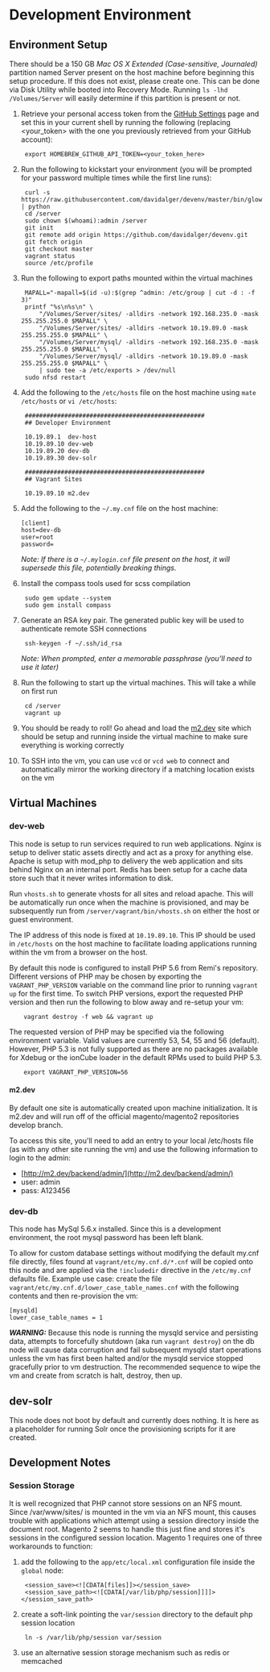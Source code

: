 # Development Environment

## Environment Setup
There should be a 150 GB *Mac OS X Extended (Case-sensitive, Journaled)* partition named Server present on the host machine before beginning this setup procedure. If this does not exist, please create one. This can be done via Disk Utility while booted into Recovery Mode. Running `ls -lhd /Volumes/Server` will easily determine if this partition is present or not.

1. Retrieve your personal access token from the [GitHub Settings](https://github.com/settings/tokens) page and set this in your current shell by running the following (replacing <your_token> with the one you previously retrieved from your GitHub account):

        export HOMEBREW_GITHUB_API_TOKEN=<your_token_here>

2. Run the following to kickstart your environment (you will be prompted for your password multiple times while the first line runs):

        curl -s https://raw.githubusercontent.com/davidalger/devenv/master/bin/glowbot.py | python
        cd /server
        sudo chown $(whoami):admin /server
        git init
        git remote add origin https://github.com/davidalger/devenv.git
        git fetch origin
        git checkout master
        vagrant status
        source /etc/profile

3. Run the following to export paths mounted within the virtual machines

        MAPALL="-mapall=$(id -u):$(grep ^admin: /etc/group | cut -d : -f 3)"
        printf "%s\n%s\n" \
            "/Volumes/Server/sites/ -alldirs -network 192.168.235.0 -mask 255.255.255.0 $MAPALL" \
            "/Volumes/Server/sites/ -alldirs -network 10.19.89.0 -mask 255.255.255.0 $MAPALL" \
            "/Volumes/Server/mysql/ -alldirs -network 192.168.235.0 -mask 255.255.255.0 $MAPALL" \
            "/Volumes/Server/mysql/ -alldirs -network 10.19.89.0 -mask 255.255.255.0 $MAPALL" \
            | sudo tee -a /etc/exports > /dev/null
        sudo nfsd restart

4. Add the following to the `/etc/hosts` file on the host machine using `mate /etc/hosts` or `vi /etc/hosts`:

        ##################################################
        ## Developer Environment
        
        10.19.89.1  dev-host
        10.19.89.10 dev-web
        10.19.89.20 dev-db
        10.19.89.30 dev-solr
        
        ##################################################
        ## Vagrant Sites
        
        10.19.89.10 m2.dev
        

5.  Add the following to the `~/.my.cnf` file on the host machine:

        [client]
        host=dev-db
        user=root
        password=
        
    
    _Note: If there is a `~/.mylogin.cnf` file present on the host, it will supersede this file, potentially breaking things._

6. Install the compass tools used for scss compilation

        sudo gem update --system
        sudo gem install compass

7. Generate an RSA key pair. The generated public key will be used to authenticate remote SSH connections

        ssh-keygen -f ~/.ssh/id_rsa

    *Note: When prompted, enter a memorable passphrase (you’ll need to use it later)*

8. Run the following to start up the virtual machines. This will take a while on first run

        cd /server
        vagrant up

9. You should be ready to roll! Go ahead and load the [m2.dev](http://m2.dev/) site which should be setup and running inside the virtual machine to make sure everything is working correctly

10. To SSH into the vm, you can use `vcd` or `vcd web` to connect and automatically mirror the working directory if a matching location exists on the vm

## Virtual Machines

### dev-web
This node is setup to run services required to run web applications. Nginx is setup to deliver static assets directly and act as a proxy for anything else. Apache is setup with mod_php to delivery the web application and sits behind Nginx on an internal port. Redis has been setup for a cache data store such that it never writes information to disk.

Run `vhosts.sh` to generate vhosts for all sites and reload apache. This will be automatically run once when the machine is provisioned, and may be subsequently run from `/server/vagrant/bin/vhosts.sh` on either the host or guest environment.

The IP address of this node is fixed at `10.19.89.10`. This IP should be used in `/etc/hosts` on the host machine to facilitate loading applications running within the vm from a browser on the host.

By default this node is configured to install PHP 5.6 from Remi's repository. Different versions of PHP may be chosen by exporting the `VAGRANT_PHP_VERSION` variable on the command line prior to running `vagrant up` for the first time. To switch PHP versions, export the requested PHP version and then run the following to blow away and re-setup your vm:

        vagrant destroy -f web && vagrant up

The requested version of PHP may be specified  via the following environment variable. Valid values are currently 53, 54, 55 and 56 (default). However, PHP 5.3 is not fully supported as there are no packages available for Xdebug or the ionCube loader in the default RPMs used to build PHP 5.3.

        export VAGRANT_PHP_VERSION=56

#### m2.dev
By default one site is automatically created upon machine initialization. It is m2.dev and will run off of the official magento/magento2 repositories develop branch.

To access this site, you'll need to add an entry to your local /etc/hosts file (as with any other site running the vm) and use the following information to login to the admin:

* [http://m2.dev/backend/admin/](http://m2.dev/backend/admin/)
* user: admin
* pass: A123456

### dev-db
This node has MySql 5.6.x installed. Since this is a development environment, the root mysql password has been left blank.

To allow for custom database settings without modifying the default my.cnf file directly, files found at `vagrant/etc/my.cnf.d/*.cnf` will be copied onto this node and are applied via the `!includedir` directive in the `/etc/my.cnf` defaults file. Example use case: create the file `vagrant/etc/my.cnf.d/lower_case_table_names.cnf` with the following contents and then re-provision the vm:

    [mysqld]
    lower_case_table_names = 1

***WARNING:*** Because this node is running the mysqld service and persisting data, attempts to forcefully shutdown (aka run `vagrant destroy`) on the db node will cause data corruption and fail subsequent mysqld start operations unless the vm has first been halted and/or the mysqld service stopped gracefully prior to vm destruction. The recommended sequence to wipe the vm and create from scratch is halt, destroy, then up.

## dev-solr
This node does not boot by default and currently does nothing. It is here as a placeholder for running Solr once the provisioning scripts for it are created.

## Development Notes

### Session Storage
It is well recognized that PHP cannot store sessions on an NFS mount. Since /var/www/sites/ is mounted in the vm via an NFS mount, this causes trouble with applications which attempt using a session directory inside the document root. Magento 2 seems to handle this just fine and stores it's sessions in the configured session location. Magento 1 requires one of three workarounds to function:

1. add the following to the `app/etc/local.xml` configuration file inside the `global` node:

        <session_save><![CDATA[files]]></session_save>
        <session_save_path><![CDATA[/var/lib/php/session]]]]></session_save_path>

2. create a soft-link pointing the `var/session` directory to the default php session location

        ln -s /var/lib/php/session var/session

3. use an alternative session storage mechanism such as redis or memcached
